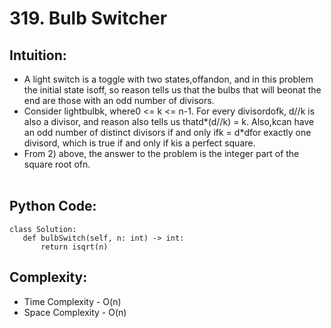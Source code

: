 # 319. Bulb Switcher

## Intuition:
 - A light switch is a toggle with two states,offandon, and in this problem the initial state isoff, so reason tells us that the bulbs that will beonat the end are those with an odd number of divisors.
 - Consider lightbulbk, where0 <= k <= n-1. For every divisordofk, d//k is also a divisor, and reason also tells us thatd*(d//k) = k. Also,kcan have an odd number of distinct divisors if and only ifk = d*dfor exactly one divisord, which is true if and only if kis a perfect square.
 - From 2) above, the answer to the problem is the integer part of the square root ofn.
 <br></br>
 ## Python Code:
 ```shell
 class Solution:     
    def bulbSwitch(self, n: int) -> int:
        return isqrt(n) 
 ```
 ## Complexity:
 - Time Complexity - O(n)
 - Space Complexity - O(n)
